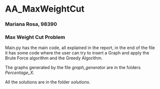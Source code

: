 # AA_MaxWeightCut
### Mariana Rosa, 98390
### Max Weight Cut Problem 
Main.py has the main code, all explained in the report, in the end of the file it has some code where the user can try to insert a Graph and apply the Brute Force algorithm and the Greedy Algorithm.
 
The graphs generated by the file *graph_generator* are in the folders *Percentage_X*.

All the solutions are in the folder *solutions*.


